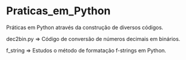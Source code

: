 # Praticas_em_Python

Práticas em Python através da construção de diversos códigos.

dec2bin.py => Código de conversão de números decimais em binários.

f_string => Estudos o método de formatação f-strings em Python.
